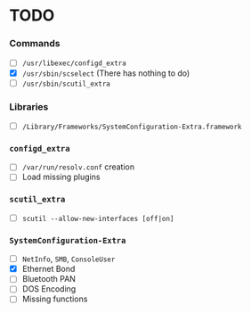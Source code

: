 # TODO

### Commands

- [ ] `/usr/libexec/configd_extra`
- [x] `/usr/sbin/scselect` (There has nothing to do)
- [ ] `/usr/sbin/scutil_extra`

### Libraries

- [ ] `/Library/Frameworks/SystemConfiguration-Extra.framework`

### `configd_extra`

- [ ] `/var/run/resolv.conf` creation
- [ ] Load missing plugins

### `scutil_extra`
- [ ] `scutil --allow-new-interfaces [off|on]`

### `SystemConfiguration-Extra`
- [ ] `NetInfo`, `SMB`, `ConsoleUser`
- [x] Ethernet Bond
- [ ] Bluetooth PAN
- [ ] DOS Encoding
- [ ] Missing functions
